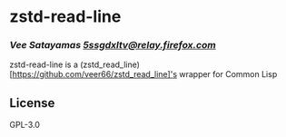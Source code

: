 # zstd-read-line
### _Vee Satayamas <5ssgdxltv@relay.firefox.com>_

zstd-read-line is a (zstd_read_line)[https://github.com/veer66/zstd_read_line]'s wrapper for Common Lisp

## License

GPL-3.0
